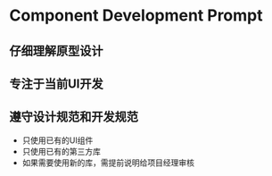 # Component Development Prompt


## 仔细理解原型设计

## 专注于当前UI开发

## 遵守设计规范和开发规范
- 只使用已有的UI组件
- 只使用已有的第三方库
- 如果需要使用新的库，需提前说明给项目经理审核
